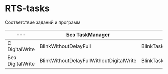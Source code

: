 # RTS-tasks
Соответствие заданий и программ

| --- | Без TaskManager | С TaskManager |
| --- | --- | --- |
| С DigitalWrite | BlinkWithoutDelayFull | BlinkTaskManager |
| Без DigitalWrite | BlinkWithoutDelayFullWithoutDigitalWrite | BlinkTaskManagerWithoutDigitalWrite |
